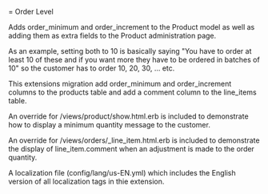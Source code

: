 = Order Level

Adds order_minimum and order_increment to the Product model as well as adding them as extra fields to the Product administration page.

As an example, setting both to 10 is basically saying "You have to order at least 10 of these and if you want more they have to be ordered in batches of 10" so the customer has to order 10, 20, 30, ... etc.

This extensions migration add order_minimum and order_increment columns to the products table and add a comment column to the line_items table. 

An override for <spree app>/views/product/show.html.erb is included  to demonstrate how to display a minimum quantity message to the customer.

An override for <spree app>/views/orders/_line_item.html.erb is included to demonstrate the display of line_item.comment when an adjustment is made to the order quantity.

A localization file (config/lang/us-EN.yml) which includes the English version of all localization tags in thie extension.
